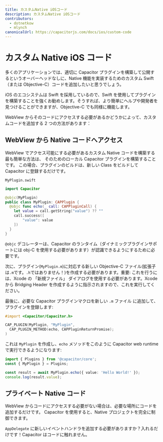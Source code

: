 ```yaml
---
title: カスタムNative iOSコード
description: カスタムNative iOSコード
contributors:
  - dotnetkow
  - mlynch
canonicalUrl: https://capacitorjs.com/docs/ios/custom-code
---
```


# カスタム Native iOS コード

多くのアプリケーションでは、適切に Capacitor プラグインを構築して公開するというオーバーヘッドなしに、Native 機能を実装するためのカスタム Swift（または Objective-C）コードを追加したいと思うでしょう。

iOS のエコシステムは Swift を採用しているので、Swift を使用してプラグインを構築することを強くお勧めします。そうすれば、より簡単にヘルプや開発者を見つけることができますが、Objective-C でも同様に機能します。

WebView からそのコードにアクセスする必要があるかどうかによって、カスタムコードを追加する 2 つの方法があります：

## WebView から Native コードへアクセス

WebView でアクセス可能にする必要があるカスタム Native コードを構築する最も簡単な方法は、
そのためのローカル Capacitor プラグインを構築することです。
この場合、プラグインのビルドは、新しい Class をビルドして Capacitor に登録するだけです。

`MyPlugin.swift`

```swift
import Capacitor

@objc(MyPlugin)
public class MyPlugin: CAPPlugin {
  @objc func echo(_ call: CAPPluginCall) {
    let value = call.getString("value") ?? ""
    call.success([
        "value": value
    ])
  }
}
```

`@objc` デコレーターは、Capacitor のランタイム（ダイナミックプラグインサポートには obj-C を使用する必要があります）が認識できるようにするために必要です。

次に、プラグイン(`MyPlugin.m`)に対応する新しい Objective-C ファイル(拡張子は`.m`です。`.h`ではありません！)を作成する必要があります。重要: これを行うには、Xcode の 「新規ファイル」 ダイアログを使用する必要があります。Xcode から Bridging Header を作成するように指示されますので、これを実行してください。

最後に、必要な Capacitor プラグインマクロを新しい `.m` ファイル に追加して、プラグインを登録します:

```objectivec
#import <Capacitor/Capacitor.h>

CAP_PLUGIN(MyPlugin, "MyPlugin",
  CAP_PLUGIN_METHOD(echo, CAPPluginReturnPromise);
)
```

これは `MyPlugin` を作成し、`echo` メソッドをこのように Capacitor web runtime で実行できるようになります:

```typescript
import { Plugins } from '@capacitor/core';
const { MyPlugin } = Plugins;

const result = await MyPlugin.echo({ value: 'Hello World!' });
console.log(result.value);
```

## プライベート Native コード

WebView からコードにアクセスする必要がない場合は、必要な場所にコードを追加するだけです。
Capacitor を使用すると、Native プロジェクトを完全に制御できます。

`AppDelegate` に新しいイベントハンドラを追加する必要がありますか？入れるだけです！Capacitor はコードに触れません。
